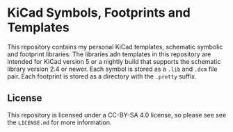 # KiCad Symbols, Footprints and Templates

This repository contains my personal KiCad templates, schematic symbolic and footprint libraries. The libraries adn templates in this repository are intended for KiCad version 5 or a nightly build that supports the schematic library version 2.4 or newer. Each symbol is stored as a `.lib` and `.dcm` file pair. Each footprint is stored as a directory with the `.pretty` suffix.

## License

This repository is licensed under a CC-BY-SA 4.0 license, so please see see the `LICENSE.md` for more information.
